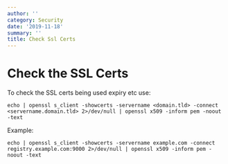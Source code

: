 ```yaml
---
author: ''
category: Security
date: '2019-11-18'
summary: ''
title: Check Ssl Certs
---
```

# Check the SSL Certs

To check the SSL certs being used expiry etc use:

    echo | openssl s_client -showcerts -servername <domain.tld> -connect <servername.domain.tld> 2>/dev/null | openssl x509 -inform pem -noout -text

Example:

    echo | openssl s_client -showcerts -servername example.com -connect registry.example.com:9000 2>/dev/null | openssl x509 -inform pem -noout -text
